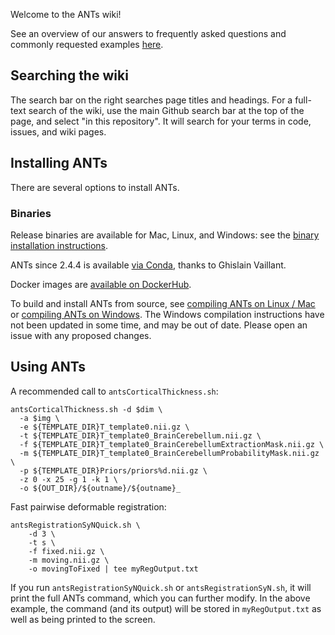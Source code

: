 Welcome to the ANTs wiki!

See an overview of our answers to frequently asked questions and commonly requested examples [here](https://github.com/stnava/ANTsTutorial/blob/master/handout/antsGithubExamples.Rmd).

## Searching the wiki

The search bar on the right searches page titles and headings. For a full-text search of the wiki, use the main Github search bar at the top of the page, and select "in this repository". It will search for your terms in code, issues, and wiki pages.

## Installing ANTs

There are several options to install ANTs.

### Binaries

Release binaries are available for Mac, Linux, and Windows: see the [binary installation instructions](https://github.com/ANTsX/ANTs/wiki/Installing-ANTs-release-binaries). 

ANTs since 2.4.4 is available [via Conda](https://anaconda.org/aramislab/ants), thanks to Ghislain Vaillant.

Docker images are [available on DockerHub](https://hub.docker.com/repository/docker/antsx/ants/tags).

To build and install ANTs from source, see [compiling ANTs on Linux / Mac](https://github.com/ANTsX/ANTs/wiki/Compiling-ANTs-on-Linux-and-Mac-OS) or [compiling ANTs on Windows](https://github.com/ANTsX/ANTs/wiki/Compiling-ANTs-on-Windows-10). The Windows compilation instructions have not been updated in some time, and may be out of date. Please open an issue with any proposed changes.


## Using ANTs

A recommended call to `antsCorticalThickness.sh`:
```
antsCorticalThickness.sh -d $dim \
  -a $img \
  -e ${TEMPLATE_DIR}T_template0.nii.gz \
  -t ${TEMPLATE_DIR}T_template0_BrainCerebellum.nii.gz \
  -f ${TEMPLATE_DIR}T_template0_BrainCerebellumExtractionMask.nii.gz \
  -m ${TEMPLATE_DIR}T_template0_BrainCerebellumProbabilityMask.nii.gz \
  -p ${TEMPLATE_DIR}Priors/priors%d.nii.gz \
  -z 0 -x 25 -g 1 -k 1 \
  -o ${OUT_DIR}/${outname}/${outname}_
```

Fast pairwise deformable registration:

```
antsRegistrationSyNQuick.sh \
    -d 3 \
    -t s \
    -f fixed.nii.gz \
    -m moving.nii.gz \
    -o movingToFixed | tee myRegOutput.txt
```

If you run `antsRegistrationSyNQuick.sh` or `antsRegistrationSyN.sh`, it will print the full ANTs command, which you can further modify. In the above example, the command (and its output) will be stored in `myRegOutput.txt` as well as being printed to the screen.